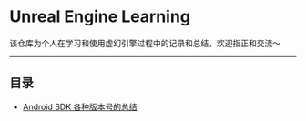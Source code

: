 # Unreal Engine Learning

该仓库为个人在学习和使用虚幻引擎过程中的记录和总结，欢迎指正和交流～

---

## 目录

+ [Android SDK 各种版本号的总结](Android_SdkVersions/index.md)
